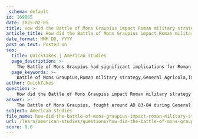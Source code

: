 ```yaml
---
_schema: default
id: 169865
date: 2025-02-05
title: How did the Battle of Mons Graupius impact Roman military strategy in Britain?
article_title: How did the Battle of Mons Graupius impact Roman military strategy in Britain?
date_format: MMM DD, YYYY
post_on_text: Posted on
seo:
  title: QuickTakes | American studies
  page_description: >-
    The Battle of Mons Graupius had significant implications for Roman military strategy in Britain, showcasing tactical innovations, psychological warfare, and adaptations to local conditions. It led to territorial expansion and a more permanent military presence, ultimately influencing the construction of defenses like Hadrian's Wall.
  page_keywords: >-
    Battle of Mons Graupius,Roman military strategy,General Agricola,Tacitus,Caledonians,tactical innovations,psychological warfare,territorial expansion,logistics,local adaptation,military presence,Hadrian's Wall,defensive posture
author: QuickTakes
question: >-
    How did the Battle of Mons Graupius impact Roman military strategy in Britain?
answer: >-
    The Battle of Mons Graupius, fought around AD 83-84 during General Agricola's campaigns in Scotland, had significant implications for Roman military strategy in Britain. This battle is primarily documented in Tacitus' writings, particularly in his biography of Agricola, which provides insights into Roman military tactics and the nature of their engagements with the native tribes, specifically the Caledonians.\n\n### Impact on Roman Military Strategy\n\n1. **Tactical Innovations**: The battle showcased the effectiveness of Roman military formations and strategies against the Caledonian tribes. The Romans employed disciplined formations, such as the testudo (tortoise) formation, which allowed them to withstand the fierce charges of the Caledonian warriors. This demonstrated the importance of training and organization in overcoming numerically superior foes.\n\n2. **Psychological Warfare**: The victory at Mons Graupius was not just a military success but also served as a psychological tool. It reinforced the image of Roman invincibility and aimed to intimidate other tribes in Britain. The Romans understood that demonstrating military prowess could deter potential resistance and encourage submission among other tribes.\n\n3. **Expansion of Territory**: Following the battle, Agricola sought to consolidate Roman control over the newly acquired territories. The victory allowed for further military campaigns into Caledonian lands, leading to the establishment of forts and garrisons, which were crucial for maintaining Roman presence and influence in the region.\n\n4. **Logistical Considerations**: The campaign highlighted the importance of logistics in Roman military strategy. The Romans had to ensure supply lines were secure and that their troops were well-equipped to sustain prolonged engagements in hostile territories. The establishment of forts, such as those at Vindolanda and along Hadrian's Wall, was a direct response to the need for logistical support in the face of ongoing resistance from local tribes.\n\n5. **Adaptation to Local Conditions**: The battle and subsequent campaigns required the Romans to adapt their strategies to the challenging terrain and the guerrilla tactics employed by the Caledonians. This adaptability became a hallmark of Roman military strategy, allowing them to effectively engage with various tribes across different landscapes.\n\n6. **Long-term Military Presence**: The aftermath of the battle led to a more permanent Roman military presence in Scotland, although this was met with varying degrees of success. The establishment of Hadrian's Wall later in the 120s AD can be seen as a strategic response to the challenges faced in maintaining control over the northern territories, indicating a shift in focus from aggressive expansion to defense and consolidation.\n\n### Conclusion\n\nIn summary, the Battle of Mons Graupius significantly influenced Roman military strategy in Britain by demonstrating the effectiveness of Roman tactics, reinforcing psychological dominance, and necessitating logistical adaptations. While the immediate aftermath saw further Roman incursions into Caledonian territory, the long-term implications included a more defensive posture, as evidenced by the construction of fortifications like Hadrian's Wall. Tacitus' accounts, while potentially biased, provide valuable insights into these military strategies and the complexities of Roman interactions with the native tribes of Britain.
subject: American studies
file_name: how-did-the-battle-of-mons-graupius-impact-roman-military-strategy-in-britain.md
url: /learn/american-studies/questions/how-did-the-battle-of-mons-graupius-impact-roman-military-strategy-in-britain
score: 9.0
---
```


&nbsp;